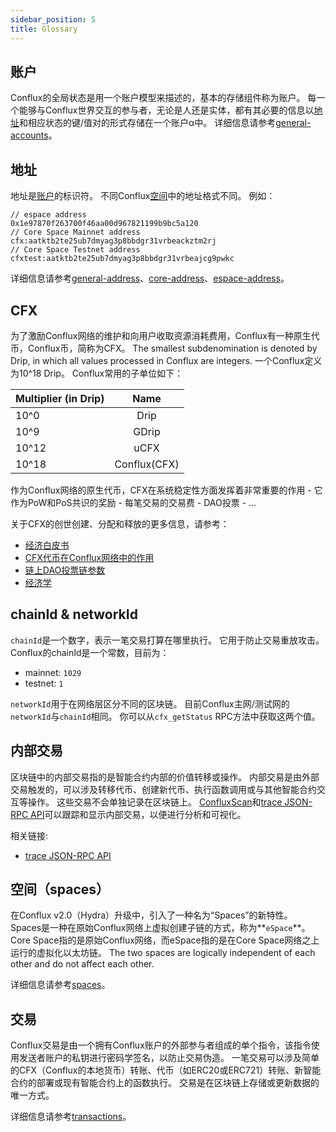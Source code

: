 ```yaml
---
sidebar_position: 5
title: Glossary
---
```


## 账户

Conflux的全局状态是用一个账户模型来描述的，基本的存储组件称为账户。 每一个能够与Conflux世界交互的参与者，无论是人还是实体，都有其必要的信息以[地址](#address)和相应状态的键/值对的形式存储在一个账户α中。 详细信息请参考[general-accounts](./accounts.md)。

## 地址

地址是[账户](#account)的标识符。 不同Conflux[空间](./spaces.md)中的地址格式不同。 例如：

``` 
// espace address
0x1e97870f263700f46aa00d967821199b9bc5a120
// Core Space Mainnet address
cfx:aatktb2te25ub7dmyag3p8bbdgr31vrbeackztm2rj
// Core Space Testnet address
cfxtest:aatktb2te25ub7dmyag3p8bbdgr31vrbeajcg9pwkc
```

详细信息请参考[general-address](./accounts.md#address)、[core-address](../../core/learn/core-space-basics/addresses.md)、[espace-address](../../espace/learn/accounts.md#mapped-addresses-in-cross-space-operations)。

## CFX

为了激励Conflux网络的维护和向用户收取资源消耗费用，Conflux有一种原生代币，Conflux币，简称为CFX。 The smallest subdenomination is denoted by Drip, in which all values processed in Conflux are integers. 一个Conflux定义为10^18 Drip。 Conflux常用的子单位如下：

| Multiplier (in Drip) |     Name     |
| -------------------- |:------------:|
| 10^0                 |     Drip     |
| 10^9                 |    GDrip     |
| 10^12                |     uCFX     |
| 10^18                | Conflux(CFX) |

作为Conflux网络的原生代币，CFX在系统稳定性方面发挥着非常重要的作用
    - 它作为PoW和PoS共识的奖励
    - 每笔交易的交易费
    - DAO投票
    - ...

关于CFX的创世创建、分配和释放的更多信息，请参考：

- [经济白皮书](https://confluxnetwork.org/files/Conflux_Economic_Paper_20201230.pdf)
- [CFX代币在Conflux网络中的作用](https://medium.com/conflux-network/the-role-of-the-cfx-token-in-the-conflux-network-5a56c2b43bb0)
- [链上DAO投票链参数](https://github.com/Conflux-Chain/CIPs/blob/master/CIPs/cip-94.md)
- [经济学](./economics.md)

## chainId & networkId
`chainId`是一个数字，表示一笔交易打算在哪里执行。 它用于防止交易重放攻击。 Conflux的chainId是一个常数，目前为：

* mainnet: `1029`
* testnet: `1`

`networkId`用于在网络层区分不同的区块链。 目前Conflux主网/测试网的`networkId`与`chainId`相同。 你可以从`cfx_getStatus` RPC方法中获取这两个值。

## 内部交易

区块链中的内部交易指的是智能合约内部的价值转移或操作。 内部交易是由外部交易触发的，可以涉及转移代币、创建新代币、执行函数调用或与其他智能合约交互等操作。 这些交易不会单独记录在区块链上。 [ConfluxScan](https://confluxscan.io)和[trace JSON-RPC API](../../core/build/json-rpc/trace-namespace.md)可以跟踪和显示内部交易，以便进行分析和可视化。

相关链接:

- [trace JSON-RPC API](../../core/build/json-rpc/trace-namespace.md)

## 空间（spaces）

在Conflux v2.0（Hydra）升级中，引入了一种名为“Spaces”的新特性。 Spaces是一种在原始Conflux网络上虚拟创建子链的方式，称为**`eSpace`**。  Core Space指的是原始Conflux网络，而eSpace指的是在Core Space网络之上运行的虚拟化以太坊链。 The two spaces are logically independent of each other and do not affect each other.

详细信息请参考[spaces](./spaces.md)。

## 交易

Conflux交易是由一个拥有Conflux账户的外部参与者组成的单个指令，该指令使用发送者账户的私钥进行密码学签名，以防止交易伪造。 一笔交易可以涉及简单的CFX（Conflux的本地货币）转账、代币（如ERC20或ERC721）转账、新智能合约的部署或现有智能合约上的函数执行。 交易是在区块链上存储或更新数据的唯一方式。

详细信息请参考[transactions](./transactions.md)。
